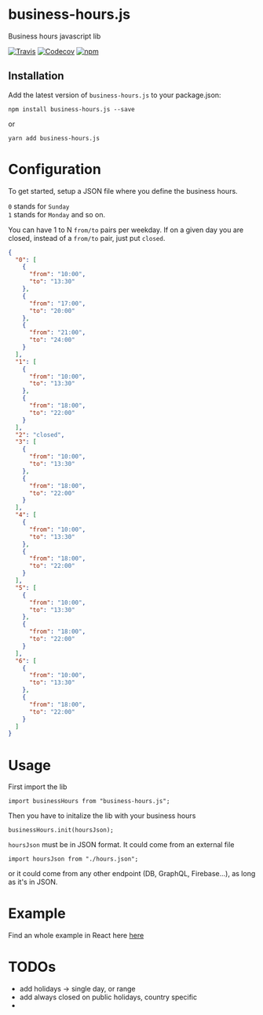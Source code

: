 # business-hours.js
Business hours javascript lib

[![Travis](https://img.shields.io/travis/littletower/business-hours.js.svg?style=flat-square)]()
[![Codecov](https://img.shields.io/codecov/c/github/littletower/business-hours.js.svg?style=flat-square)]()
[![npm](https://img.shields.io/npm/v/business-hours.js.svg?style=flat-square)]()

## Installation

Add the latest version of `business-hours.js` to your package.json:
```
npm install business-hours.js --save
```
or
```
yarn add business-hours.js
```

# Configuration

To get started, setup a JSON file where you define the business hours.

`0` stands for `Sunday`<br>
`1` stands for `Monday` and so on.

You can have 1 to N `from/to` pairs per weekday. If on a given day you are closed, instead of a `from/to` pair, just put `closed`.

```json
{
  "0": [
    {
      "from": "10:00",
      "to": "13:30"
    },
    {
      "from": "17:00",
      "to": "20:00"
    },
    {
      "from": "21:00",
      "to": "24:00"
    }
  ],
  "1": [
    {
      "from": "10:00",
      "to": "13:30"
    },
    {
      "from": "18:00",
      "to": "22:00"
    }
  ],
  "2": "closed",
  "3": [
    {
      "from": "10:00",
      "to": "13:30"
    },
    {
      "from": "18:00",
      "to": "22:00"
    }
  ],
  "4": [
    {
      "from": "10:00",
      "to": "13:30"
    },
    {
      "from": "18:00",
      "to": "22:00"
    }
  ],
  "5": [
    {
      "from": "10:00",
      "to": "13:30"
    },
    {
      "from": "18:00",
      "to": "22:00"
    }
  ],
  "6": [
    {
      "from": "10:00",
      "to": "13:30"
    },
    {
      "from": "18:00",
      "to": "22:00"
    }
  ]
}
```

# Usage

First import the lib
```
import businessHours from "business-hours.js";
```
Then you have to initalize the lib with your business hours
```
businessHours.init(hoursJson);
```
`hoursJson` must be in JSON format. It could come from an external file
```
import hoursJson from "./hours.json";
```
or it could come from any other endpoint (DB, GraphQL, Firebase...), as long as it's in JSON.

# Example
Find an whole example in React here [here](example/)

# TODOs
* add holidays -> single day, or range
* add always closed on public holidays, country specific
*

